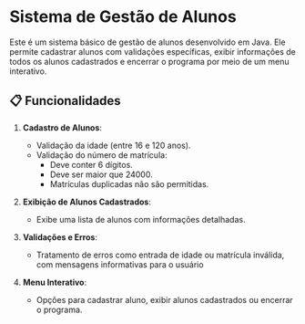 # Sistema de Gestão de Alunos

Este é um sistema básico de gestão de alunos desenvolvido em Java. Ele permite cadastrar alunos com validações específicas, exibir informações de todos os alunos cadastrados e encerrar o programa por meio de um menu interativo.

## 📋 Funcionalidades

1. **Cadastro de Alunos**:
   - Validação da idade (entre 16 e 120 anos).
   - Validação do número de matrícula:
     - Deve conter 6 dígitos.
     - Deve ser maior que 24000.
     - Matrículas duplicadas não são permitidas.
       
2. **Exibição de Alunos Cadastrados**:
   - Exibe uma lista de alunos com informações detalhadas.
     
3. **Validações e Erros**:
   - Tratamento de erros como entrada de idade ou matrícula inválida, com mensagens informativas para o usuário
     
4. **Menu Interativo**:
   - Opções para cadastrar aluno, exibir alunos cadastrados ou encerrar o programa.
